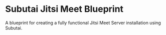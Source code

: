 # Subutai Jitsi Meet Blueprint

A blueprint for creating a fully functional Jitsi Meet Server installation using Subutai.

